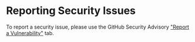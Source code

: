 # Reporting Security Issues

To report a security issue, please use the GitHub Security Advisory ["Report a Vulnerability"](https://github.com/arianrhodsandlot/retroassembly/security/advisories/new) tab.
